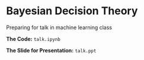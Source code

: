 # Bayesian Decision Theory

Preparing for talk in machine learning class

**The Code:**
`talk.ipynb`

**The Slide for Presentation:**
`talk.ppt`
